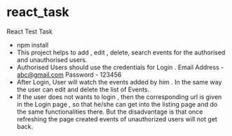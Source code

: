 # react_task
React Test Task


* npm install
* This project helps to add , edit , delete, search events for the authorised and unauthorised users.
* Authorised Users should use the credentials for Login .
  Email Address - abc@gmail.com 
  Password - 123456
* After Login, User will watch the events added by him . In the same way the user can edit and delete the list of Events.
* If the user does not wants to login , then the corresponding url is given in the Login page , so that he/she can get into the listing page and do the same functionalities there. But the disadvantage is that once refreshing the page created events of unauthorized users will not get back.						 																											
